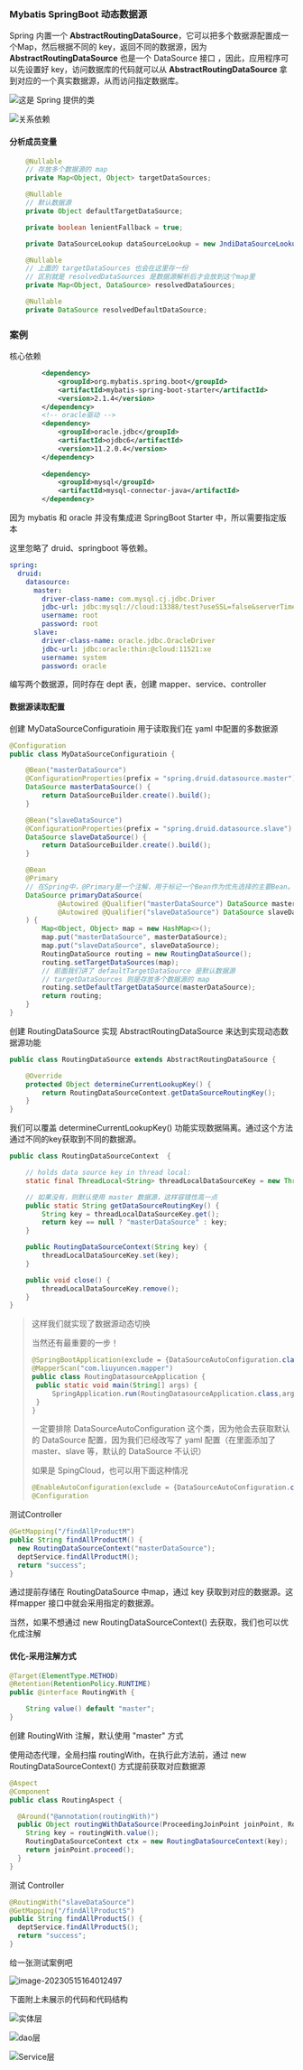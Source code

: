 ### Mybatis SpringBoot 动态数据源

Spring 内置一个 **AbstractRoutingDataSource**，它可以把多个数据源配置成一个Map，然后根据不同的 key，返回不同的数据源，因为 **AbstractRoutingDataSource** 也是一个 DataSource 接口 ，因此，应用程序可以先设置好 key，访问数据库的代码就可以从 **AbstractRoutingDataSource** 拿到对应的一个真实数据源，从而访问指定数据库。

![这是 Spring 提供的类](images/2%E3%80%81SpringBoot%20%E5%8A%A8%E6%80%81%E6%95%B0%E6%8D%AE%E6%BA%90/image-20230515131954037.png)

![关系依赖](images/2%E3%80%81SpringBoot%20%E5%8A%A8%E6%80%81%E6%95%B0%E6%8D%AE%E6%BA%90/image-20230515132259057.png)

#### 分析成员变量

```java
	@Nullable
	// 存放多个数据源的 map 
	private Map<Object, Object> targetDataSources;

	@Nullable
	// 默认数据源
	private Object defaultTargetDataSource;

	private boolean lenientFallback = true;

	private DataSourceLookup dataSourceLookup = new JndiDataSourceLookup();

	@Nullable
	// 上面的 targetDataSources 也会在这里存一份
	// 区别就是 resolvedDataSources 是数据源解析后才会放到这个map里
	private Map<Object, DataSource> resolvedDataSources;

	@Nullable
	private DataSource resolvedDefaultDataSource;
```





### 案例

核心依赖

```xml
        <dependency>
            <groupId>org.mybatis.spring.boot</groupId>
            <artifactId>mybatis-spring-boot-starter</artifactId>
            <version>2.1.4</version>
        </dependency>
        <!-- oracle驱动 -->
        <dependency>
            <groupId>oracle.jdbc</groupId>
            <artifactId>ojdbc6</artifactId>
            <version>11.2.0.4</version>
        </dependency>
        
        <dependency>
            <groupId>mysql</groupId>
            <artifactId>mysql-connector-java</artifactId>
        </dependency>
```

因为 mybatis 和 oracle 并没有集成进 SpringBoot Starter 中，所以需要指定版本

这里忽略了  druid、springboot 等依赖。



```yaml
spring:
  druid:
    datasource:
      master:
        driver-class-name: com.mysql.cj.jdbc.Driver
        jdbc-url: jdbc:mysql://cloud:13388/test?useSSL=false&serverTimezone=UTC
        username: root
        password: root
      slave:
        driver-class-name: oracle.jdbc.OracleDriver
        jdbc-url: jdbc:oracle:thin:@cloud:11521:xe
        username: system
        password: oracle
```

编写两个数据源，同时存在 dept 表，创建 mapper、service、controller



#### 数据源读取配置

创建 MyDataSourceConfiguratioin 用于读取我们在 yaml 中配置的多数据源

```java
@Configuration
public class MyDataSourceConfiguratioin {

    @Bean("masterDataSource")
    @ConfigurationProperties(prefix = "spring.druid.datasource.master")
    DataSource masterDataSource() {
        return DataSourceBuilder.create().build();
    }

    @Bean("slaveDataSource")
    @ConfigurationProperties(prefix = "spring.druid.datasource.slave")
    DataSource slaveDataSource() {
        return DataSourceBuilder.create().build();
    }

    @Bean
    @Primary
  	// 在Spring中，@Primary是一个注解，用于标记一个Bean作为优先选择的主要Bean。当多个相同类型的Bean被注册时，Spring框架会使用@Primary注解标记的那个Bean作为默认的Bean。这样就可以避免出现依赖注入歧义的问题
    DataSource primaryDataSource(
            @Autowired @Qualifier("masterDataSource") DataSource masterDataSource,
            @Autowired @Qualifier("slaveDataSource") DataSource slaveDataSource
    ) {
        Map<Object, Object> map = new HashMap<>();
        map.put("masterDataSource", masterDataSource);
        map.put("slaveDataSource", slaveDataSource);
        RoutingDataSource routing = new RoutingDataSource();
        routing.setTargetDataSources(map);
      	// 前面我们讲了 defaultTargetDataSource 是默认数据源
      	// targetDataSources 则是存放多个数据源的 map
        routing.setDefaultTargetDataSource(masterDataSource);
        return routing;
    }
}
```

创建 RoutingDataSource 实现 AbstractRoutingDataSource 来达到实现动态数据源功能

```java
public class RoutingDataSource extends AbstractRoutingDataSource {

    @Override
    protected Object determineCurrentLookupKey() {
        return RoutingDataSourceContext.getDataSourceRoutingKey();
    }
}
```

我们可以覆盖 determineCurrentLookupKey() 功能实现数据隔离。通过这个方法通过不同的key获取到不同的数据源。

```java
public class RoutingDataSourceContext  {

    // holds data source key in thread local:
    static final ThreadLocal<String> threadLocalDataSourceKey = new ThreadLocal<>();

  	// 如果没有，则默认使用 master 数据源，这样容错性高一点
    public static String getDataSourceRoutingKey() {
        String key = threadLocalDataSourceKey.get();
        return key == null ? "masterDataSource" : key;
    }

    public RoutingDataSourceContext(String key) {
        threadLocalDataSourceKey.set(key);
    }

    public void close() {
        threadLocalDataSourceKey.remove();
    }
}
```

> 这样我们就实现了数据源动态切换
>
> 当然还有最重要的一步！
>
> ```java
> @SpringBootApplication(exclude = {DataSourceAutoConfiguration.class})
> @MapperScan("com.liuyuncen.mapper")
> public class RoutingDatasourceApplication {
>  public static void main(String[] args) {
>      SpringApplication.run(RoutingDatasourceApplication.class,args);
>  }
> }
> ```
>
> 一定要排除 DataSourceAutoConfiguration 这个类，因为他会去获取默认的 DataSource 配置，因为我们已经改写了 yaml 配置（在里面添加了 master、slave 等，默认的 DataSource 不认识）
>
> 如果是 SpingCloud，也可以用下面这种情况
>
> ```java
> @EnableAutoConfiguration(exclude = {DataSourceAutoConfiguration.class})
> @Configuration
> ```



测试Controller

```java
@GetMapping("/findAllProductM")
public String findAllProductM() {
  new RoutingDataSourceContext("masterDataSource");
  deptService.findAllProductM();
  return "success";
}
```

通过提前存储在 RoutingDataSource 中map，通过 key 获取到对应的数据源。这样mapper 接口中就会采用指定的数据源。



当然，如果不想通过 new RoutingDataSourceContext() 去获取，我们也可以优化成注解

#### 优化-采用注解方式

```java
@Target(ElementType.METHOD)
@Retention(RetentionPolicy.RUNTIME)
public @interface RoutingWith {

    String value() default "master";
}

```

创建 RoutingWith 注解，默认使用 "master" 方式

使用动态代理，全局扫描 routingWith，在执行此方法前，通过 new RoutingDataSourceContext() 方式提前获取对应数据源

```java
@Aspect
@Component
public class RoutingAspect {

  @Around("@annotation(routingWith)")
  public Object routingWithDataSource(ProceedingJoinPoint joinPoint, RoutingWith routingWith) throws Throwable {
    String key = routingWith.value();
    RoutingDataSourceContext ctx = new RoutingDataSourceContext(key);
    return joinPoint.proceed();
  }
}
```



测试 Controller

```java
@RoutingWith("slaveDataSource")
@GetMapping("/findAllProductS")
public String findAllProductS() {
  deptService.findAllProductS();
  return "success";
}
```



给一张测试案例吧

![image-20230515164012497](images/2%E3%80%81SpringBoot%20%E5%8A%A8%E6%80%81%E6%95%B0%E6%8D%AE%E6%BA%90/image-20230515164012497.png)



下面附上未展示的代码和代码结构

![实体层](images/2%E3%80%81SpringBoot%20%E5%8A%A8%E6%80%81%E6%95%B0%E6%8D%AE%E6%BA%90/image-20230515164131507.png)

![dao层](images/2%E3%80%81SpringBoot%20%E5%8A%A8%E6%80%81%E6%95%B0%E6%8D%AE%E6%BA%90/image-20230515164200358.png)

![Service层](images/2%E3%80%81SpringBoot%20%E5%8A%A8%E6%80%81%E6%95%B0%E6%8D%AE%E6%BA%90/image-20230515164227207.png)